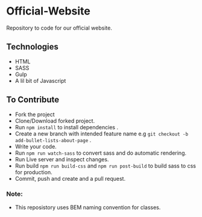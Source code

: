 # Official-Website
Repository to code for our official website.

## Technologies
* HTML
* SASS
* Gulp
* A lil bit of Javascript

## To Contribute
* Fork the project
* Clone/Download forked project.
* Run `npm install` to install dependencies .
* Create a new branch with intended feature name e.g `git checkout -b add-bullet-lists-about-page` .
* Write your code.
* Run `npm run watch-sass` to convert sass and do automatic rendering.
* Run Live server and inspect changes.
* Run build `npm run build-css` and `npm run post-build` to build sass to css for production.
* Commit, push and create and a pull request.

### Note:
* This reposistory uses BEM naming convention for classes.
